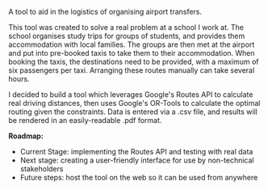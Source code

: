 A tool to aid in the logistics of organising airport transfers.

This tool was created to solve a real problem at a school I work at. The school organises study trips for groups of students, and provides them accommodation with local families. The groups are then met at the airport and put into pre-booked taxis to take them to their accommodation. When booking the taxis, the destinations need to be provided, with a maximum of six passengers per taxi. Arranging these routes manually can take several hours. 

I decided to build a tool which leverages Google's Routes API to calculate real driving distances, then uses Google's OR-Tools to calculate the optimal routing given the constraints. Data is entered via a .csv file, and results will be rendered in an easily-readable .pdf format.

**Roadmap:**
- Current Stage: implementing the Routes API and testing with real data
- Next stage: creating a user-friendly interface for use by non-technical stakeholders
- Future steps: host the tool on the web so it can be used from anywhere
